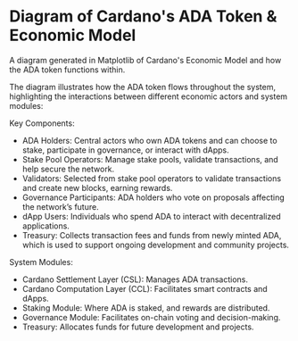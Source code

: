 # Diagram of Cardano's ADA Token & Economic Model
A diagram generated in Matplotlib of Cardano's Economic Model and how the ADA token functions within.

The diagram illustrates how the ADA token flows throughout the system, highlighting the interactions between different economic actors and system modules:

Key Components:

*  ADA Holders: Central actors who own ADA tokens and can choose to stake, participate in governance, or interact with dApps.
*  Stake Pool Operators: Manage stake pools, validate transactions, and help secure the network.
*  Validators: Selected from stake pool operators to validate transactions and create new blocks, earning rewards.
*  Governance Participants: ADA holders who vote on proposals affecting the network’s future.
*  dApp Users: Individuals who spend ADA to interact with decentralized applications.
*  Treasury: Collects transaction fees and funds from newly minted ADA, which is used to
support ongoing development and community projects.

System Modules:
*  Cardano Settlement Layer (CSL): Manages ADA transactions.
*  Cardano Computation Layer (CCL): Facilitates smart contracts and dApps.
*  Staking Module: Where ADA is staked, and rewards are distributed.
*  Governance Module: Facilitates on-chain voting and decision-making.
*  Treasury: Allocates funds for future development and projects.
